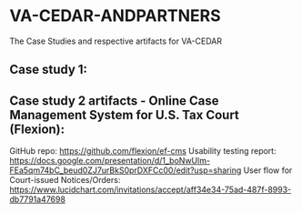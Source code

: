 # VA-CEDAR-ANDPARTNERS

The Case Studies and respective artifacts for VA-CEDAR

## Case study 1: 

## Case study 2 artifacts - Online Case Management System for U.S. Tax Court (Flexion):

GitHub repo: https://github.com/flexion/ef-cms
Usability testing report: https://docs.google.com/presentation/d/1_boNwUlm-FEa5qm74bC_beud0ZJ7urBkS0prDXFCc00/edit?usp=sharing
User flow for Court-issued Notices/Orders: https://www.lucidchart.com/invitations/accept/aff34e34-75ad-487f-8993-db7791a47698
